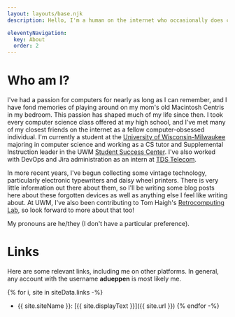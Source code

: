 ```yaml
---
layout: layouts/base.njk
description: Hello, I'm a human on the internet who occasionally does cool projects.

eleventyNavigation:
  key: About
  order: 2
---
```


# Who am I?

I've had a passion for computers for nearly as long as I can remember, and I have fond memories of playing around on my
mom's old Macintosh Centris in my bedroom. This passion has shaped much of my life since then. I took every computer
science class offered at my high school, and I've met many of my closest friends on the internet as a fellow
computer-obsessed individual. I'm currently a student at the [University of Wisconsin-Milwaukee][1] majoring in computer
science and working as a CS tutor and Supplemental Instruction leader in the UWM [Student Success Center][2]. I've also
worked with DevOps and Jira administration as an intern at [TDS Telecom][3].

In more recent years, I've begun collecting some vintage technology, particularly electronic typewriters and daisy wheel
printers. There is very little information out there about them, so I'll be writing some blog posts here about these
forgotten devices as well as anything else I feel like writing about. At UWM, I've also been contributing to Tom Haigh's
[Retrocomputing Lab][4], so look forward to more about that too!

My pronouns are he/they (I don't have a particular preference).

[1]: https://uwm.edu/
[2]: https://uwm.edu/studentsuccess/
[3]: https://tdstelecom.com/
[4]: https://tomandmaria.com/retrolab/

# Links

Here are some relevant links, including me on other platforms. In general, any account with the username **adueppen**
is most likely me.

{% for i, site in siteData.links -%}
- {{ site.siteName }}: [{{ site.displayText }}]({{ site.url }})
{% endfor -%}
